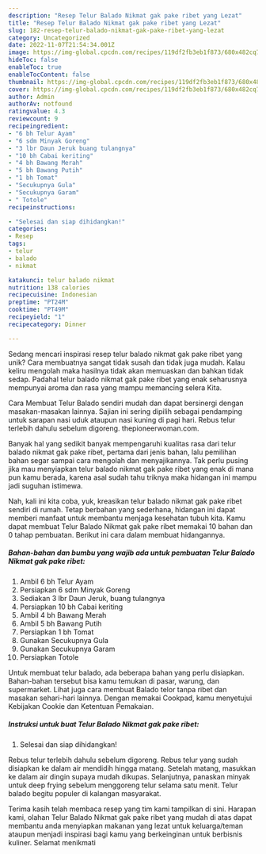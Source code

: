 ```yaml
---
description: "Resep Telur Balado Nikmat gak pake ribet yang Lezat"
title: "Resep Telur Balado Nikmat gak pake ribet yang Lezat"
slug: 182-resep-telur-balado-nikmat-gak-pake-ribet-yang-lezat
category: Uncategorized
date: 2022-11-07T21:54:34.001Z
image: https://img-global.cpcdn.com/recipes/119df2fb3eb1f873/680x482cq70/telur-balado-nikmat-gak-pake-ribet-foto-resep-utama.jpg
hideToc: false
enableToc: true
enableTocContent: false
thumbnail: https://img-global.cpcdn.com/recipes/119df2fb3eb1f873/680x482cq70/telur-balado-nikmat-gak-pake-ribet-foto-resep-utama.jpg
cover: https://img-global.cpcdn.com/recipes/119df2fb3eb1f873/680x482cq70/telur-balado-nikmat-gak-pake-ribet-foto-resep-utama.jpg
author: Admin
authorAv: notfound
ratingvalue: 4.3
reviewcount: 9
recipeingredient:
- "6 bh Telur Ayam"
- "6 sdm Minyak Goreng"
- "3 lbr Daun Jeruk buang tulangnya"
- "10 bh Cabai keriting"
- "4 bh Bawang Merah"
- "5 bh Bawang Putih"
- "1 bh Tomat"
- "Secukupnya Gula"
- "Secukupnya Garam"
- " Totole"
recipeinstructions:

- "Selesai dan siap dihidangkan!"
categories:
- Resep
tags:
- telur
- balado
- nikmat

katakunci: telur balado nikmat 
nutrition: 138 calories
recipecuisine: Indonesian
preptime: "PT24M"
cooktime: "PT49M"
recipeyield: "1"
recipecategory: Dinner

---
```





Sedang mencari inspirasi resep telur balado nikmat gak pake ribet yang unik? Cara membuatnya sangat tidak susah dan tidak juga mudah. Kalau keliru mengolah maka hasilnya tidak akan memuaskan dan bahkan tidak sedap. Padahal telur balado nikmat gak pake ribet yang enak seharusnya mempunyai aroma dan rasa yang mampu memancing selera Kita.





Cara Membuat Telur Balado sendiri mudah dan dapat bersinergi dengan masakan-masakan lainnya. Sajian ini sering dipilih sebagai pendamping untuk sarapan nasi uduk ataupun nasi kuning di pagi hari. Rebus telur terlebih dahulu sebelum digoreng. thepioneerwoman.com.

Banyak hal yang sedikit banyak mempengaruhi kualitas rasa dari telur balado nikmat gak pake ribet, pertama dari jenis bahan, lalu pemilihan bahan segar sampai cara mengolah dan menyajikannya. Tak perlu pusing jika mau menyiapkan telur balado nikmat gak pake ribet yang enak di mana pun kamu berada, karena asal sudah tahu triknya maka hidangan ini mampu jadi suguhan istimewa.






Nah, kali ini kita coba, yuk, kreasikan telur balado nikmat gak pake ribet sendiri di rumah. Tetap berbahan yang sederhana, hidangan ini dapat memberi manfaat untuk membantu menjaga kesehatan tubuh kita. Kamu dapat membuat Telur Balado Nikmat gak pake ribet memakai 10 bahan dan 0 tahap pembuatan. Berikut ini cara dalam membuat hidangannya.

<!--inarticleads1-->

##### Bahan-bahan dan bumbu yang wajib ada untuk pembuatan Telur Balado Nikmat gak pake ribet:

1. Ambil 6 bh Telur Ayam
1. Persiapkan 6 sdm Minyak Goreng
1. Sediakan 3 lbr Daun Jeruk, buang tulangnya
1. Persiapkan 10 bh Cabai keriting
1. Ambil 4 bh Bawang Merah
1. Ambil 5 bh Bawang Putih
1. Persiapkan 1 bh Tomat
1. Gunakan Secukupnya Gula
1. Gunakan Secukupnya Garam
1. Persiapkan  Totole


Untuk membuat telur balado, ada beberapa bahan yang perlu disiapkan. Bahan-bahan tersebut bisa kamu temukan di pasar, warung, dan supermarket. Lihat juga cara membuat Balado telor tanpa ribet dan masakan sehari-hari lainnya. Dengan memakai Cookpad, kamu menyetujui Kebijakan Cookie dan Ketentuan Pemakaian. 

<!--inarticleads2-->

##### Instruksi untuk buat Telur Balado Nikmat gak pake ribet:


1. Selesai dan siap dihidangkan!

Rebus telur terlebih dahulu sebelum digoreng. Rebus telur yang sudah disiapkan ke dalam air mendidih hingga matang. Setelah matang, masukkan ke dalam air dingin supaya mudah dikupas. Selanjutnya, panaskan minyak untuk deep frying sebelum menggoreng telur selama satu menit. Telur balado begitu populer di kalangan masyarakat. 

Terima kasih telah membaca resep yang tim kami tampilkan di sini. Harapan kami, olahan Telur Balado Nikmat gak pake ribet yang mudah di atas dapat membantu anda menyiapkan makanan yang lezat untuk keluarga/teman ataupun menjadi inspirasi bagi kamu yang berkeinginan untuk berbisnis kuliner. Selamat menikmati
